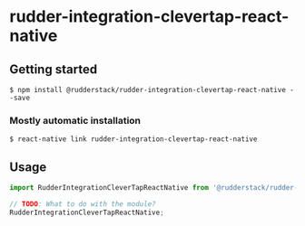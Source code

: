 # rudder-integration-clevertap-react-native

## Getting started

`$ npm install @rudderstack/rudder-integration-clevertap-react-native --save`

### Mostly automatic installation

`$ react-native link rudder-integration-clevertap-react-native`

## Usage

```javascript
import RudderIntegrationCleverTapReactNative from '@rudderstack/rudder-integration-clevertap-react-native';

// TODO: What to do with the module?
RudderIntegrationCleverTapReactNative;
```
